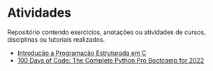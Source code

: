 # Atividades
Repositório contendo exercicios, anotações ou atividades de cursos, disciplinas ou tutoriais realizados.

- [Introdução a Programação Estruturada em C](https://github.com/vinitg96/Atividades/tree/main/Introdu%C3%A7%C3%A3o%20a%20Programa%C3%A7%C3%A3o%20Estruturada%20em%20C)
- [100 Days of Code: The Complete Python Pro Bootcamp for 2022](https://github.com/vinitg96/Atividades/tree/main/100_Days_of%20Code_Python)

